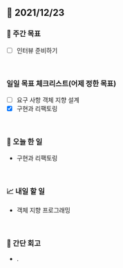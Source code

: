 ## 📅 2021/12/23


### 👏 주간 목표

- [ ] 인터뷰 준비하기

<br/>

### 일일 목표 체크리스트(어제 정한 목표)

- [ ] 요구 사항 객체 지향 설계
- [x] 구현과 리팩토링

<br/>

### 💯 오늘 한 일

- 구현과 리팩토링

<br/>

### 📈 내일 할 일
 
- 객체 지향 프로그래밍

<br/>

### 🤔 간단 회고

- .





